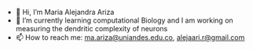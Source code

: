 - 👋 Hi, I’m Maria Alejandra Ariza
- 🌱 I’m currently learning computational Biology and I am working on measuring the dendritic complexity of neurons
- 📫 How to reach me: ma.ariza@uniandes.edu.co, alejaari.r@gmail.com

<!---
maariza/maariza is a ✨ special ✨ repository because its `README.md` (this file) appears on your GitHub profile.
You can click the Preview link to take a look at your changes.
--->
